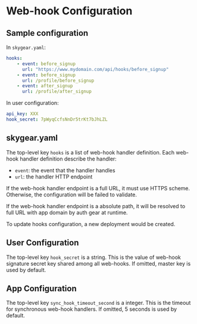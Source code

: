 # Web-hook Configuration

## Sample configuration
In `skygear.yaml`:
```yaml
hooks:
    - event: before_signup
      url: "https://www.mydomain.com/api/hooks/before_signup"
    - event: before_signup
      url: /profile/before_signup
    - event: after_signup
      url: /profile/after_signup
```

In user configuration:
```yaml
api_key: XXX
hook_secret: 7pWyqCcfsNnDr5trKt7bJhLZL
```

## skygear.yaml
The top-level key `hooks` is a list of web-hook handler definition.
Each web-hook handler definition describe the handler:
- `event`: the event that the handler handles
- `url`: the handler HTTP endpoint

If the web-hook handler endpoint is a full URL, it must use HTTPS scheme.
Otherwise, the configuration will be failed to validate.

If the web-hook handler endpoint is a absolute path, it will be resolved to full
URL with app domain by auth gear at runtime.

To update hooks configuration, a new deployment would be created.

## User Configuration
The top-level key `hook_secret` is a string. This is the value of web-hook
signature secret key shared among all web-hooks. If omitted, master key is used
by default.

## App Configuration
The top-level key `sync_hook_timeout_second` is a integer. This is the timeout
for synchronous web-hook handlers. If omitted, 5 seconds is used by default.
